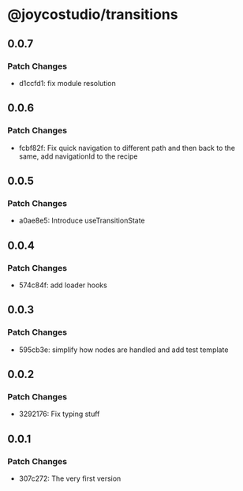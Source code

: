 # @joycostudio/transitions

## 0.0.7

### Patch Changes

- d1ccfd1: fix module resolution

## 0.0.6

### Patch Changes

- fcbf82f: Fix quick navigation to different path and then back to the same, add navigationId to the recipe

## 0.0.5

### Patch Changes

- a0ae8e5: Introduce useTransitionState

## 0.0.4

### Patch Changes

- 574c84f: add loader hooks

## 0.0.3

### Patch Changes

- 595cb3e: simplify how nodes are handled and add test template

## 0.0.2

### Patch Changes

- 3292176: Fix typing stuff

## 0.0.1

### Patch Changes

- 307c272: The very first version
